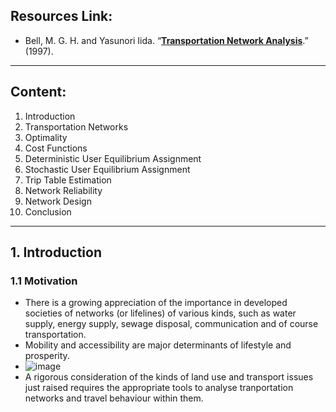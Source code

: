 ## Resources Link:
 - Bell, M. G. H. and Yasunori Iida. “[**Transportation Network Analysis**](https://onlinelibrary.wiley.com/doi/book/10.1002/9781118903032).” (1997). 
_______________________________________________ 
## Content: 
1. Introduction 
2. Transportation Networks 
3. Optimality 
4. Cost Functions 
5. Deterministic User Equilibrium Assignment 
6. Stochastic User Equilibrium Assignment 
7. Trip Table Estimation 
8. Network Reliability 
9. Network Design 
10. Conclusion 

___________________________________________________________

## 1. Introduction 

### 1.1 Motivation 
- There is a growing appreciation of the importance in developed societies of networks (or lifelines) of various kinds, such as water supply, energy supply, sewage disposal, communication and of course transportation. 
- Mobility and accessibility are major determinants of lifestyle and prosperity. 
- ![image](https://user-images.githubusercontent.com/88390140/152599423-5015507e-edd6-4918-aa0e-3d1e0e575379.png) 
- A rigorous consideration of the kinds of land use and transport issues just raised requires the appropriate tools to analyse tranportation networks and travel behaviour within them. 



